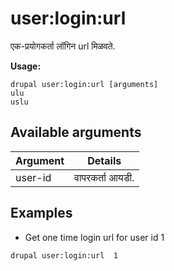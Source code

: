 # user:login:url
एक-प्रयोगकर्ता लॉगिन url मिळवते.

**Usage:**
```
drupal user:login:url [arguments]
ulu
uslu
```

## Available arguments
Argument | Details
---------|-------------
user-id | वापरकर्ता आयडी.

## Examples
* Get one time login url for user id 1
```
drupal user:login:url  1
```

